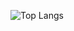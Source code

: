![Top Langs](https://github-readme-stats.vercel.app/api/top-langs/?username=civarry&layout=compact&langs_count=10&card_width=800&theme=tokyonight)
